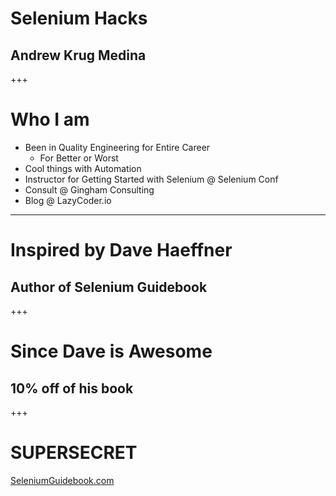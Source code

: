
<!-- .slide: data-background-image="../../../../assets/image/binary-strings-white.jpg" data-background-size="100% 100%" data-background-color=" " data-background-position="center" data-state="bg-img-opacity-15" -->
# Selenium Hacks

## Andrew Krug Medina

+++
<!-- .slide: data-background-image="../../../../assets/image/binary-strings-white.jpg" data-background-size="100% 100%" data-background-color=" " data-background-position="center" data-state="bg-img-opacity-15" -->


# Who I am

* Been in Quality Engineering for Entire Career  <!-- .element: class="fragment" -->
    * For Better or Worst  <!-- .element: class="fragment" -->
* Cool things with Automation  <!-- .element: class="fragment" -->
* Instructor for Getting Started with Selenium @ Selenium Conf  <!-- .element: class="fragment" -->
* Consult @ Gingham Consulting  <!-- .element: class="fragment" -->
* Blog @ LazyCoder.io  <!-- .element: class="fragment" -->

---
<!-- .slide: data-background-image="../../../../assets/image/binary-strings-white.jpg" data-background-size="100% 100%" data-background-color=" " data-background-position="center" data-state="bg-img-opacity-15" -->


# Inspired by Dave Haeffner
## Author of Selenium Guidebook

+++
<!-- .slide: data-background-image="../../../../assets/image/binary-strings-white.jpg" data-background-size="100% 100%" data-background-color=" " data-background-position="center" data-state="bg-img-opacity-15" -->


# Since Dave is Awesome
## 10% off of his book

+++
<!-- .slide: data-background-image="../../../../assets/image/binary-strings-white.jpg" data-background-size="100% 100%" data-background-color=" " data-background-position="center" data-state="bg-img-opacity-15" -->


# SUPERSECRET
[SeleniumGuidebook.com](https://seleniumguidebook.com/)